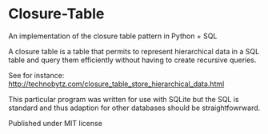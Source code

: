 # Closure-Table
An implementation of the closure table pattern in Python + SQL

A closure table is a table that permits to represent hierarchical data in a SQL table and query them efficiently without having to create recursive queries.

See for instance: http://technobytz.com/closure_table_store_hierarchical_data.html

This particular program was written for use with SQLite but the SQL is standard and thus adaption for other databases should be straightfowrward.

Published under MIT license
